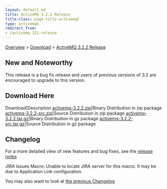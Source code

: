 ```yaml
---
layout: default_md
title: ActiveMQ 3.2.2 Release 
title-class: page-title-activemq5
type: activemq5
redirect_from:
- /activemq-322-release
---
```


[Overview](overview) > [Download](download) > [ActiveMQ 3.2.2 Release](activemq-322-release)

New and Noteworthy
------------------

This release is a bug fix release and users of previous versions of 3.2 are encouraged to upgrade to this version.

Download Here
-------------

Download|Description
[activemq-3.2.2.zip](http://dist.codehaus.org/activemq/distributions/activemq-3.2.2.zip)|Binary Distribution in zip package
[activemq-3.2.2-src.zip](http://dist.codehaus.org/activemq/distributions/activemq-3.2.2-src.zip)|Source Distribution in zip package
[activemq-3.2.2.tar.gz](http://dist.codehaus.org/activemq/distributions/activemq-3.2.2.tar.gz)|Binary Distribution in gz package
[activemq-3.2.2-src.tar.gz](http://dist.codehaus.org/activemq/distributions/activemq-3.2.2-src.tar.gz)|Source Distribution in gz package

Changelog
---------

For a more detailed view of new features and bug fixes, see the [release notes](http://jira.activemq.org/jira/secure/ReleaseNote.jspa?version=11723&styleName=Html&projectId=10520&Create=Create)

JIRA Issues Macro: Unable to locate JIRA server for this macro. It may be due to Application Link configuration.

You may also want to look at [the previous Changelog](activemq-321-release)

